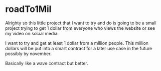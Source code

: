 # roadTo1Mil

Alrighty so this little project that I want to try and do is going to be a small project trying to get 1 dollar from everyone who views the website or see my video on social media.

I want to try and get at least 1 dollar from a million people. This million dollars will be put into a smart contract for a later use case in the future possibly by november.

Basically like a wave contract but better.
